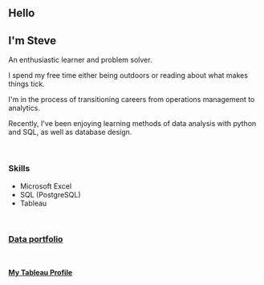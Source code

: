 ## Hello

## I'm Steve

An enthusiastic learner and problem solver.  

I spend my free time either being outdoors or reading about what makes things tick.

I'm in the process of transitioning careers from operations management to analytics.  

Recently, I've been enjoying learning methods of data analysis with python and SQL, as well as database design.

<br>

### Skills
- Microsoft Excel
- SQL (PostgreSQL)
- Tableau

<br>

### [Data portfolio](https://github.com/sjlloyd07/portfolio_projects#readme)

<br>

[**My Tableau Profile**](https://public.tableau.com/app/profile/steve.lloyd/vizzes)

<!--
Here are some ideas to get you started:

- 🔭 I’m currently working on ...
- 🌱 I’m currently learning ...
- 👯 I’m looking to collaborate on ...
- 🤔 I’m looking for help with ...
- 💬 Ask me about ...
- 📫 How to reach me: ...
- 😄 Pronouns: ...
- ⚡ Fun fact: ...
-->
